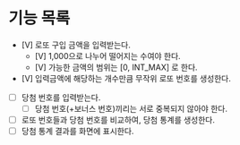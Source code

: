 # 기능 목록

- [V] 로또 구입 금액을 입력받는다.
    - [V] 1,000으로 나누어 떨어지는 수여야 한다.
    - [V] 가능한 금액의 범위는 [0, INT_MAX] 로 한다.
- [V] 입력금액에 해당하는 개수만큼 무작위 로또 번호를 생성한다.
- [ ] 당첨 번호를 입력받는다.
    - [ ] 당첨 번호(+보너스 번호)끼리는 서로 중복되지 않아야 한다.
- [ ] 로또 번호들과 당첨 번호를 비교하여, 당첨 통계를 생성한다.
- [ ] 당첨 통계 결과를 화면에 표시한다.